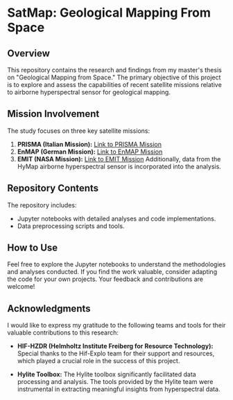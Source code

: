 # SatMap: Geological Mapping From Space
## Overview
This repository contains the research and findings from my master's thesis on "Geological Mapping from Space." The primary objective of this project is to explore and assess the capabilities of recent satellite missions  relative to airborne hyperspectral sensor for geological mapping.
## Mission Involvement
The study focuses on three key satellite missions: 
1. **PRISMA (Italian Mission):** [Link to PRISMA Mission]((https://prisma.asi.it/))
2. **EnMAP (German Mission):** [Link to EnMAP Mission]((https://planning.enmap.org/))
3. **EMIT (NASA Mission):** [Link to EMIT Mission]((https://earth.jpl.nasa.gov/emit/)https://earth.jpl.nasa.gov/emit/)
Additionally, data from the HyMap airborne hyperspectral sensor is incorporated into the analysis.
## Repository Contents
The repository includes:
- Jupyter notebooks with detailed analyses and code implementations.
- Data preprocessing scripts and tools.
## How to Use
Feel free to explore the Jupyter notebooks to understand the methodologies and analyses conducted. If you find the work valuable, consider adapting the code for your own projects. Your feedback and contributions are welcome!
## Acknowledgments
I would like to express my gratitude to the following teams and tools for their valuable contributions to this research:
- **HIF-HZDR (Helmholtz Institute Freiberg for Resource Technology):** Special thanks to the Hif-Explo team for their support and resources, which played a crucial role in the success of this project.

- **Hylite Toolbox:** The Hylite toolbox significantly facilitated data processing and analysis. The tools provided by the Hylite team were instrumental in extracting meaningful insights from hyperspectral data.
